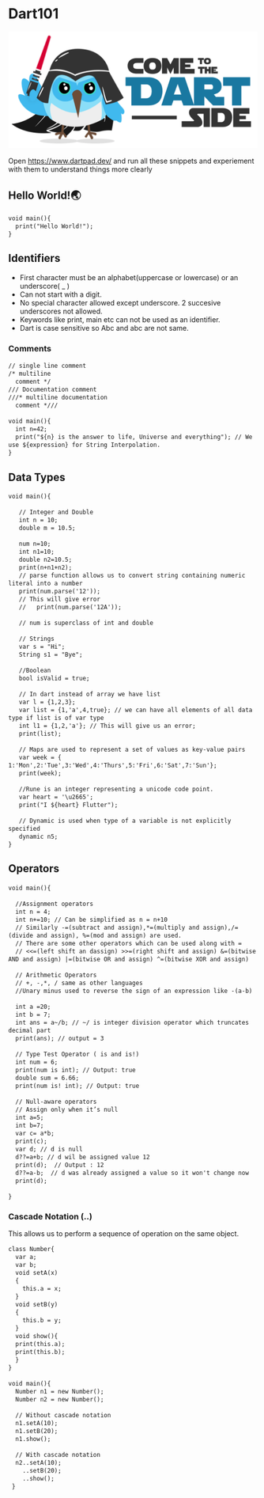 # Dart101
<img src="https://raw.githubusercontent.com/kevmoo/dart_side/master/Dash%20Dart%20PNG%20%20-%20white.png" width=900>  

Open https://www.dartpad.dev/ and run all these snippets and experiement with them to understand things more clearly  
## Hello World!:earth_asia:
```
void main(){
  print("Hello World!");
}
```

## Identifiers  
* First character must be an alphabet(uppercase or lowercase) or an underscore( _ )  
* Can not start with a digit.  
* No special character allowed except underscore. 2 succesive underscores not allowed.
* Keywords like print, main etc can not be used as an identifier.
* Dart is case sensitive so Abc and abc are not same.  

### Comments 
```
// single line comment
/* multiline
  comment */
/// Documentation comment
///* multiline documentation
  comment *///
  
void main(){
  int n=42;
  print("${n} is the answer to life, Universe and everything"); // We use ${expression} for String Interpolation.
}
```

## Data Types  
```
void main(){

   // Integer and Double
   int n = 10;
   double m = 10.5;
   
   num n=10;
   int n1=10;
   double n2=10.5;
   print(n+n1+n2);
   // parse function allows us to convert string containing numeric literal into a number
   print(num.parse('12'));
   // This will give error
   //   print(num.parse('12A'));

   // num is superclass of int and double
   
   // Strings
   var s = "Hi";
   String s1 = "Bye";
   
   //Boolean
   bool isValid = true;
   
   // In dart instead of array we have list
   var l = {1,2,3};
   var list = {1,'a',4,true}; // we can have all elements of all data type if list is of var type
   int l1 = {1,2,'a'}; // This will give us an error;
   print(list);
   
   // Maps are used to represent a set of values as key-value pairs
   var week = { 1:'Mon',2:'Tue',3:'Wed',4:'Thurs',5:'Fri',6:'Sat',7:'Sun'};
   print(week);
   
   //Rune is an integer representing a unicode code point.
   var heart = '\u2665';
   print("I ${heart} Flutter");
   
   // Dynamic is used when type of a variable is not explicitly specified
   dynamic n5;
}
```

## Operators  

```
void main(){
  
  //Assignment operators
  int n = 4;
  int n+=10; // Can be simplified as n = n+10
  // Similarly -=(subtract and assign),*=(multiply and assign),/=(divide and assign), %=(mod and assign) are used.
  // There are some other operators which can be used along with =
  // <<=(left shift an dassign) >>=(right shift and assign) &=(bitwise AND and assign) |=(bitwise OR and assign) ^=(bitwise XOR and assign)
  
  // Arithmetic Operators
  // +, -,*, / same as other languages
  //Unary minus used to reverse the sign of an expression like -(a-b)
  
  int a =20;
  int b = 7;
  int ans = a~/b; // ~/ is integer division operator which truncates decimal part
  print(ans); // output = 3
  
  // Type Test Operator ( is and is!)
  int num = 6;
  print(num is int); // Output: true
  double sum = 6.66;
  print(num is! int); // Output: true
  
  // Null-aware operators
  // Assign only when it’s null
  int a=5;
  int b=7;
  var c= a*b;
  print(c);
  var d; // d is null
  d??=a+b; // d wil be assigned value 12
  print(d);  // Output : 12
  d??=a-b;  // d was already assigned a value so it won't change now
  print(d);

}
```

### Cascade Notation (..)
This allows us to perform a sequence of operation on the same object.

```
class Number{
  var a;
  var b;
  void setA(x)
  {
    this.a = x;
  }
  void setB(y)
  {
    this.b = y;
  }
  void show(){
  print(this.a);
  print(this.b);
  }
}

void main(){
  Number n1 = new Number();
  Number n2 = new Number();
  
  // Without cascade notation
  n1.setA(10);
  n1.setB(20);
  n1.show();
  
  // With cascade notation 
  n2..setA(10);
    ..setB(20);
    ..show();
 }
```

